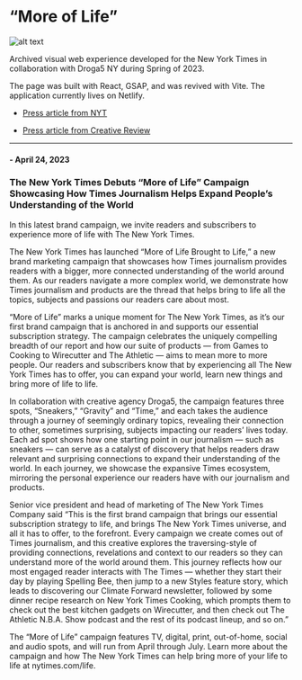 # “More of Life” 

![alt text](./src/assets/NYT_Sneakers_Gif_Large.gif)

Archived visual web experience developed for the New York Times in collaboration with Droga5 NY during Spring of 2023.

The page was built with React, GSAP, and was revived with Vite. The application currently lives on Netlify.

- [Press article from NYT](https://www.nytco.com/press/the-new-york-times-debuts-more-of-life-campaign-showcasing-how-times-journalism-helps-expand-peoples-understanding-of-the-world/)

- [Press article from Creative Review](https://www.creativereview.co.uk/new-york-times-more-life-brought-life/)



***
#### - April 24, 2023
### The New York Times Debuts “More of Life” Campaign Showcasing How Times Journalism Helps Expand People’s Understanding of the World

In this latest brand campaign, we invite readers and subscribers to experience more of life with The New York Times. 


The New York Times has launched “More of Life Brought to Life,” a new brand marketing campaign that showcases how Times journalism provides readers with a bigger, more connected understanding of the world around them. As our readers navigate a more complex world, we demonstrate how Times journalism and products are the thread that helps bring to life all the topics, subjects and passions our readers care about most.

“More of Life” marks a unique moment for The New York Times, as it’s our first brand campaign that is anchored in and supports our essential subscription strategy. The campaign celebrates the uniquely compelling breadth of our report and how our suite of products — from Games to Cooking to Wirecutter and The Athletic — aims to mean more to more people. Our readers and subscribers know that by experiencing all The New York Times has to offer, you can expand your world, learn new things and bring more of life to life.

In collaboration with creative agency Droga5, the campaign features three spots, “Sneakers,” “Gravity” and “Time,” and each takes the audience through a journey of seemingly ordinary topics, revealing their connection to other, sometimes surprising, subjects impacting our readers’ lives today. Each ad spot shows how one starting point in our journalism — such as sneakers — can serve as a catalyst of discovery that helps readers draw relevant and surprising connections to expand their understanding of the world. In each journey, we showcase the expansive Times ecosystem, mirroring the personal experience our readers have with our journalism and products.

Senior vice president and head of marketing of The New York Times Company said “This is the first brand campaign that brings our essential subscription strategy to life, and brings The New York Times universe, and all it has to offer, to the forefront. Every campaign we create comes out of Times journalism, and this creative explores the traversing-style of providing connections, revelations and context to our readers so they can understand more of the world around them. This journey reflects how our most engaged reader interacts with The Times — whether they start their day by playing Spelling Bee, then jump to a new Styles feature story, which leads to discovering our Climate Forward newsletter, followed by some dinner recipe research on New York Times Cooking, which prompts them to check out the best kitchen gadgets on Wirecutter, and then check out The Athletic N.B.A. Show podcast and the rest of its podcast lineup, and so on.”

The “More of Life” campaign features TV, digital, print, out-of-home, social and audio spots, and will run from April through July. Learn more about the campaign and how The New York Times can help bring more of your life to life at nytimes.com/life.
